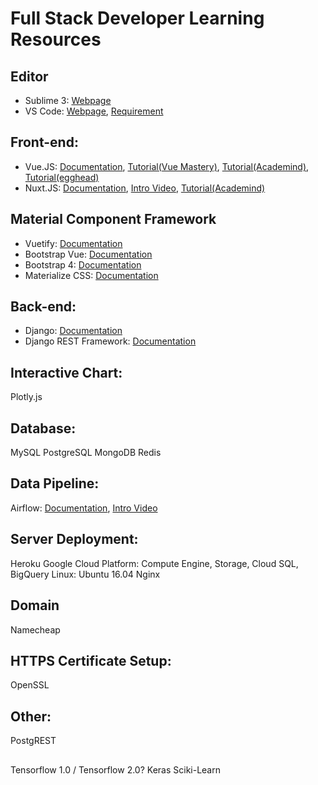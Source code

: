 # Full Stack Developer Learning Resources

## Editor
* Sublime 3: <a href="https://www.sublimetext.com/3" target="blank">Webpage</a>
* VS Code: [Webpage](https://code.visualstudio.com/), [Requirement](https://code.visualstudio.com/docs/supporting/requirements)

## Front-end:
* Vue.JS: [Documentation](https://vuejs.org/), [Tutorial(Vue Mastery)](https://www.vuemastery.com/courses/intro-to-vue-js/vue-instance), [Tutorial(Academind)](https://www.youtube.com/watch?v=kskV1q4iokk&list=PL55RiY5tL51p-YU-Uw90qQH419BM4Iz07), [Tutorial(egghead)](https://egghead.io/courses/develop-basic-web-apps-with-vue-js)
* Nuxt.JS: [Documentation](https://nuxtjs.org/), [Intro Video](https://www.youtube.com/watch?v=nteDXuqBfn0), [Tutorial(Academind)](https://www.youtube.com/watch?v=Dc_5BpIB4X4&list=PL55RiY5tL51pk1RvaQOxI6sJ-yZzExzJn)


## Material Component Framework
* Vuetify: [Documentation](https://vuetifyjs.com/en/)
* Bootstrap Vue: [Documentation](https://bootstrap-vue.js.org/)
* Bootstrap 4: [Documentation](https://getbootstrap.com/)
* Materialize CSS: [Documentation](https://materializecss.com/)


## Back-end:
* Django: [Documentation]()
* Django REST Framework: [Documentation]()


## Interactive Chart:
Plotly.js


## Database:
MySQL
PostgreSQL
MongoDB
Redis

## Data Pipeline:
Airflow: [Documentation](https://airflow.apache.org/), [Intro Video](https://www.youtube.com/watch?v=AHMm1wfGuHE)

## Server Deployment:
Heroku
Google Cloud Platform: Compute Engine, Storage, Cloud SQL, BigQuery
Linux: Ubuntu 16.04
Nginx

## Domain
Namecheap


## HTTPS Certificate Setup:
OpenSSL

## Other:
PostgREST

##
Tensorflow 1.0 / Tensorflow 2.0?
Keras
Sciki-Learn
